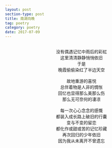 ```yaml
---
layout: post
section-type: post
title: 南湖向晚
tag: poetry
category: poetry
date: 2017-07-09
---
```

<br>
<!-- more -->
<center>没有偶遇记忆中雨后的彩虹</center>
<center>这里清清静静悄悄依旧</center>
<center>于是</center>
<center>晚霞偷偷染红了半边天空</center>
<br/>
<center>故地重游的喜悦</center>
<center>总伴着物是人非的惆怅</center>
<center>回忆也显得那么美那么伤</center>
<center>那么无可奈何的凄凉</center>
<br/>
<center>每一次心心念念的感慨</center>
<center>都装入成长路上破旧的行囊</center>
<center>变与不变的留恋</center>
<center>都化作或甜或苦的记忆珍藏</center>
<center>再次回归的少年依旧</center>
<center>因为我从未离开不曾遗忘</center>
